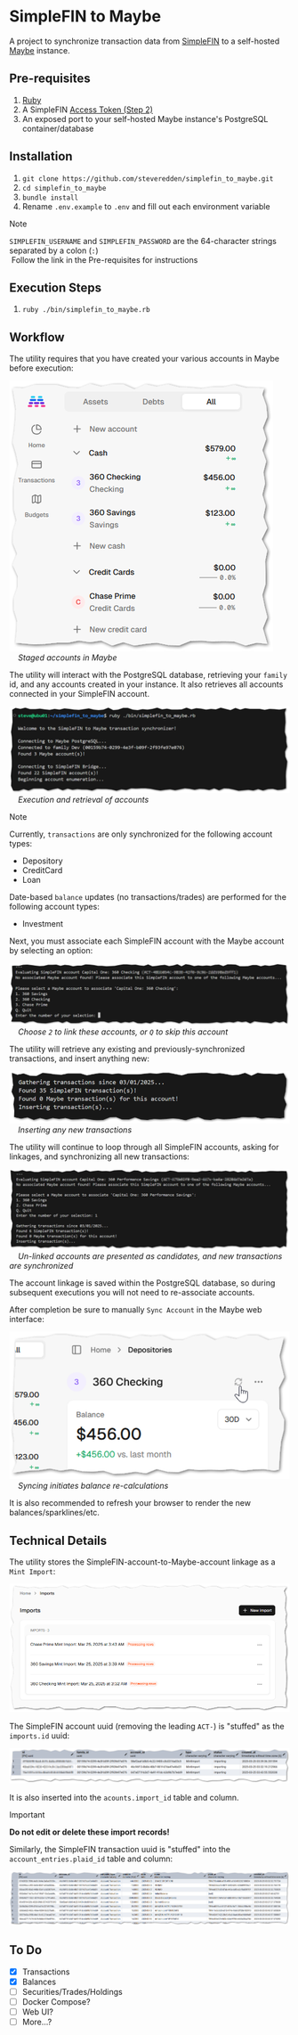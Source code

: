 # SimpleFIN to Maybe

A project to synchronize transaction data from [SimpleFIN](https://beta-bridge.simplefin.org/) to a self-hosted [Maybe](https://github.com/maybe-finance/maybe) instance.

## Pre-requisites

1. [Ruby](https://www.ruby-lang.org/en/downloads/)
1. A SimpleFIN [Access Token (Step 2)](https://beta-bridge.simplefin.org/info/developers)
1. An exposed port to your self-hosted Maybe instance's PostgreSQL container/database

## Installation

1. `git clone https://github.com/steveredden/simplefin_to_maybe.git`
1. `cd simplefin_to_maybe`
1. `bundle install`
1. Rename `.env.example` to `.env` and fill out each environment variable

> [!NOTE]
> `SIMPLEFIN_USERNAME` and `SIMPLEFIN_PASSWORD` are the 64-character strings separated by a colon (`:`) \
> &nbsp;Follow the link in the Pre-requisites for instructions

## Execution Steps

1. `ruby ./bin/simplefin_to_maybe.rb`

## Workflow

The utility requires that you have created your various accounts in Maybe before execution:

![staged accounts](docs/assets/images/staged-accounts.png) \
&nbsp;&nbsp;&nbsp;&nbsp;*Staged accounts in Maybe*

The utility will interact with the PostgreSQL database, retrieving your `family` id, and any accounts created in your instance.  It also retrieves all accounts connected in your SimpleFIN account.

![account enumeration](docs/assets/images/account-enumeration.png) \
&nbsp;&nbsp;&nbsp;&nbsp;*Execution and retrieval of accounts*

> [!NOTE]
> Currently, `transactions` are only synchronized for the following account types:
> - Depository
> - CreditCard
> - Loan
>
> Date-based `balance` updates (no transactions/trades) are performed for the following account types:
> - Investment

Next, you must associate each SimpleFIN account with the Maybe account by selecting an option:

![account linking](docs/assets/images/account-linking.png) \
&nbsp;&nbsp;&nbsp;&nbsp;*Choose `2` to link these accounts, or `Q` to skip this account*

The utility will retrieve any existing and previously-synchronized transactions, and insert anything new:

![transaction retrieval](docs/assets/images/transaction-retrieval.png) \
&nbsp;&nbsp;&nbsp;&nbsp;*Inserting any new transactions*

The utility will continue to loop through all SimpleFIN accounts, asking for linkages, and synchronizing all new transactions:

![transaction retrieval](docs/assets/images/account-linking-again.png) \
&nbsp;&nbsp;&nbsp;&nbsp;*Un-linked accounts are presented as candidates, and new transactions are synchronized*

The account linkage is saved within the PostgreSQL database, so during subsequent executions you will not need to re-associate accounts.

After completion be sure to manually `Sync Account` in the Maybe web interface:

![Sync Account](docs/assets/images/account-sync.png) \
&nbsp;&nbsp;&nbsp;&nbsp;*Syncing initiates balance re-calculations*

It is also recommended to refresh your browser to render the new balances/sparklines/etc.

## Technical Details

The utility stores the SimpleFIN-account-to-Maybe-account linkage as a `Mint Import`:

![Account Mint Imports](docs/assets/images/import-records.png)

The SimpleFIN account uuid (removing the leading `ACT-`) is "stuffed" as the `imports.id` uuid:

![imports](docs/assets/images/imports.png)

It is also inserted into the `acounts.import_id` table and column.

> [!IMPORTANT]
> **Do not edit or delete these import records!**

Similarly, the SimpleFIN transaction uuid is "stuffed" into the `account_entries.plaid_id` table and column:

![account_entries](docs/assets/images/account_entries-table.png)

## To Do

- [x] Transactions
- [x] Balances
- [ ] Securities/Trades/Holdings
- [ ] Docker Compose?
- [ ] Web UI?
- [ ] More...?
